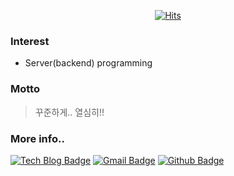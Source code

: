 <div align=center>

[![Hits](https://hits.seeyoufarm.com/api/count/incr/badge.svg?url=https%3A%2F%2Fgithub.com%2Fjeon3029&count_bg=%2379C83D&title_bg=%23555555&icon=&icon_color=%23E7E7E7&title=hits&edge_flat=false)](https://hits.seeyoufarm.com)

</div>

### Interest
- Server(backend) programming


### Motto
> 꾸준하게.. 열심히!!

### More info..
[![Tech Blog Badge](http://img.shields.io/badge/-Tech%20blog-black?style=flat-square&logo=github&link=https://jeon3029.github.io/)](https://velog.io/@jeon3029/)
[![Gmail Badge](https://img.shields.io/badge/-Gmail-d14836?style=flat-square&logo=Gmail&logoColor=white&link=mailto:taejjeon@gmail.com)](mailto:taejjeon@gmail.com)
[![Github Badge](http://img.shields.io/badge/-Gist-social?style=social&logo=github&link=https://gist.github.com/jeon3029)](https://gist.github.com/jeon3029)

<!--
[![Instagram Badge](https://img.shields.io/badge/-Instagram-dd2a7b?style=flat-square&logo=instagram&logoColor=white&link=https://www.instagram.com/taejjeon/)](https://www.instagram.com/taejjeon/) 
-->

<!--
**jeon3029/jeon3029** is a ✨ _special_ ✨ repository because its `README.md` (this file) appears on your GitHub profile.

Here are some ideas to get you started:

- 🔭 I’m currently working on ...
- 🌱 I’m currently learning ...
- 👯 I’m looking to collaborate on ...
- 🤔 I’m looking for help with ...
- 💬 Ask me about ...
- 📫 How to reach me: ...
- 😄 Pronouns: ...
- ⚡ Fun fact: ...
-->
